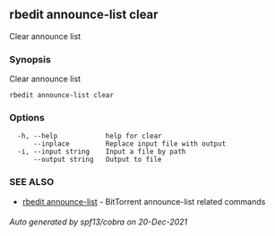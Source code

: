 ## rbedit announce-list clear

Clear announce list

### Synopsis


Clear announce list

```
rbedit announce-list clear
```

### Options

```
  -h, --help            help for clear
      --inplace         Replace input file with output
  -i, --input string    Input a file by path
      --output string   Output to file
```

### SEE ALSO

* [rbedit announce-list](rbedit_announce-list.md)	 - BitTorrent announce-list related commands

###### Auto generated by spf13/cobra on 20-Dec-2021
